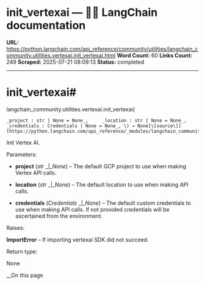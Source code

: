 # init_vertexai — 🦜🔗 LangChain  documentation

**URL:** https://python.langchain.com/api_reference/community/utilities/langchain_community.utilities.vertexai.init_vertexai.html
**Word Count:** 60
**Links Count:** 249
**Scraped:** 2025-07-21 08:09:13
**Status:** completed

---

# init\_vertexai\#

langchain\_community.utilities.vertexai.init\_vertexai\(

    _project : str | None = None_,     _location : str | None = None_,     _credentials : Credentials | None = None_, \) → None[\[source\]](https://python.langchain.com/api_reference/_modules/langchain_community/utilities/vertexai.html#init_vertexai)\#     

Init Vertex AI.

Parameters:     

  * **project** \(_str_ _|__None_\) – The default GCP project to use when making Vertex API calls.

  * **location** \(_str_ _|__None_\) – The default location to use when making API calls.

  * **credentials** \(_Credentials_ _|__None_\) – The default custom credentials to use when making API calls. If not provided credentials will be ascertained from the environment.

Raises:     

**ImportError** – If importing vertexai SDK did not succeed.

Return type:     

None

__On this page